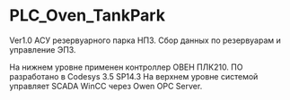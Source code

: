 # PLC_Oven_TankPark
Ver1.0
АСУ резервуарного парка НПЗ. Сбор данных по резервуарам и управление ЭПЗ. 

На нижнем уровне применен контроллер ОВЕН ПЛК210. ПО разработано в Codesys 3.5 SP14.3
На верхнем уровне системой управляет SCADA WinCC через Owen OPC Server.

